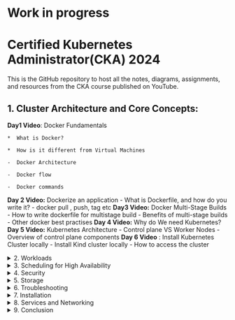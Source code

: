 # Work in progress
# Certified Kubernetes Administrator(CKA) 2024
This is the GitHub repository to host all the notes, diagrams, assignments, and resources from the CKA course published on YouTube.

## 1. Cluster Architecture and Core Concepts:
  
**Day1 Video**: Docker Fundamentals

    *  What is Docker?
    
    *  How is it different from Virtual Machines
    
    -  Docker Architecture
    
    -  Docker flow
    
    -  Docker commands
    
**Day 2 Video:** Dockerize an application
    - What is Dockerfile, and how do you write it?
    - docker pull , push, tag etc
**Day3 Video:** Docker Multi-Stage Builds
    - How to write dockerfile for multistage build
    - Benefits of multi-stage builds
    - Other docker best practises
**Day 4 Video:** Why do We need Kubernetes?
**Day 5 Video:** Kubernetes Architecture
    - Control plane VS Worker Nodes
    - Overview of control plane components 
**Day 6 Video** : Install Kubernetes Cluster locally
    - Install Kind cluster locally
    - How to access the cluster

<details>
  <summary>2. Workloads</summary>

**Day7 Video** : Pods in Kubernetes
    - What are pods in Kubernetes?
    - Containers VS Pods
    - Imperative VS Declarative way for creating Kubernetes resources
    - Create a sample pod using imperative way
    - Create a sample pod using declarative way
    - Inspect the pods
- Services in Kubernetes: Nodeport, ClusterIP,LoadBalancer
- NameSpaces
- Commands and Arguments
- Config maps and environment variables
- Multi container pod ,init/sidecar containers
- Pods and Containers - Deploy a sample application, Imperative commands vs declarative commands - kubectl cli
- Replica Sets and Deployments: how to perform rolling update and rollbacks, scale the deployment
- Jobs, cronjobs
- Daemonsets
</details>

<details>
  <summary>3. Scheduling for High Availability</summary>

- Labels and Selectors , Node selectors
- Taints and Tolerations
- Node Affinity and Node Anti-Affinity
- Resource requirements and Limits
- Static Pods: scheduling without the schedular.
- Multiple Schedulars
- Kubernetes autoscaling: HPA, VPA, Cluster Autoscaling etc
- Understand the primitives used to create robust, self-healing, application deployments
- Awareness of manifest management and common templating tools: helm chart
</details>

<details>
  <summary>4. Security</summary>

- TLS and Certificates
- Kubeconfig , creating kubeconfig
- Security context
- Secrets and secret encryption: mounting secret on a pod, best practices
- RBACs , Authorization and Authentication
- Cluster roles and role bindings
- Service Account
- Image Security and context
- Network Policies
</details>

<details>
  <summary>5. Storage</summary>

- Docker storage
- CSI
- Storage Class
- Volumes and Persistent Volumes
- Volume modes, Access modes and reclaim polocies for volumes
- Understand persistent volume claims primitive
- Know how to configure applications with persistent storage
</details>

<details>
  <summary>6. Troubleshooting</summary>

- Monitor Cluster components, Evaluate cluster and node logging
- Understand how to monitor applications, metric server
- Manage container stdout & stderr logs
- Troubleshoot application failure
- Troubleshoot cluster component failure
- Network Troubleshooting
- Worker node failure - cordon and drain
</details>

<details>
  <summary>7. Installation</summary>

- Use Kubeadm to install a basic cluster
- Manage a highly-available Kubernetes cluster
- Provision underlying infrastructure to deploy a Kubernetes cluster
- Perform a version upgrade on a Kubernetes cluster using Kubeadm
- Implement etcd backup and restore
</details>

<details>
  <summary>8. Services and Networking</summary>

- Switching , Routing, DNS and Core-DNS
- Network Namespace
- Docker Networking
- CNI
- Understand host networking configuration on the cluster nodes
- Understand connectivity between Pods
- Know how to use Ingress controllers and Ingress resources
- Choose an appropriate container network interface plugin - CNI Weave
</details>

<details>
  <summary>9. Conclusion</summary>

- Exam Pattern
- Last minute preparation
- Tips and Tricks
</details>
